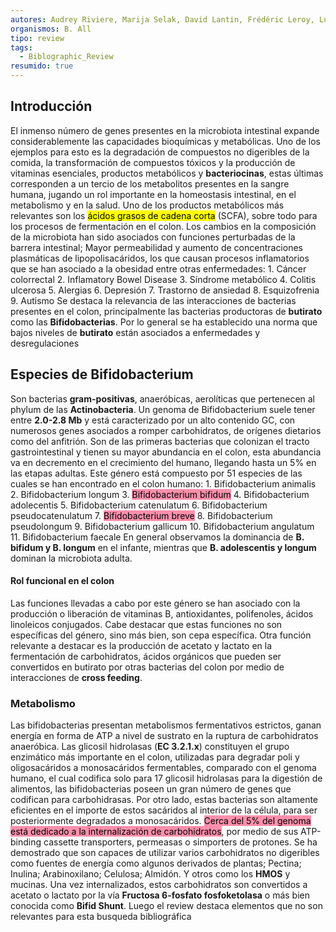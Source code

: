 ```yaml
---
autores: Audrey Riviere, Marija Selak, David Lantin, Frédéric Leroy, Luc de Vuyst
organismos: B. All
tipo: review
tags:
  - Biblographic_Review
resumido: true
---
```

## Introducción
El inmenso número de genes presentes en la microbiota intestinal expande considerablemente las capacidades bioquímicas y metabólicas. Uno de los ejemplos para esto es la degradación de compuestos no digeribles de la comida, la transformación de compuestos tóxicos y la producción de vitaminas esenciales, productos metabólicos y **bacteriocinas**, estas últimas corresponden a  un tercio de los metabolitos presentes en la sangre humana, jugando un rol importante en la homeostasis intestinal, en el metabolismo y en la salud.
Uno de los productos metabólicos más relevantes son los <mark class="hltr-green">ácidos grasos de cadena corta</mark> (SCFA), sobre todo para los procesos de fermentación en el colon.
Los cambios en la composición de la microbiota han sido asociados con funciones perturbadas de la barrera intestinal; Mayor permeabilidad y aumento de concentraciones plasmáticas de lipopolisacáridos, los que causan procesos inflamatorios que se han asociado a la obesidad entre otras enfermedades:
	1. Cáncer colorrectal 
	2. Inflamatory Bowel Disease
	3. Síndrome metabólico
	4. Colitis ulcerosa
	5. Alergias
	6. Depresión
	7. Trastorno de ansiedad
	8. Esquizofrenia
	9. Autismo
Se destaca la relevancia de las interacciones de bacterias presentes en el colon, principalmente las bacterias productoras de **butirato** como las **Bifidobacterias**. Por lo general se ha establecido una norma que bajos niveles de **butirato** están asociados a enfermedades y desregulaciones
## Especies de Bifidobacterium
Son bacterias **gram-positivas**, anaeróbicas, aerolíticas que pertenecen al phylum de las **Actinobacteria**. Un genoma de Bifidobacterium suele tener entre **2.0-2.8 Mb** y está caracterizado por un alto contenido GC, con numerosos genes asociados a romper carbohidratos, de orígenes dietarios como del anfitrión.
Son de las primeras bacterias que colonizan el tracto gastrointestinal y tienen su mayor abundancia en el colon, esta abundancia va en decremento en el crecimiento del humano, llegando hasta un 5% en las etapas adultas. 
Este género está compuesto por 51 especies de las cuales se han encontrado en el colon humano:
	1. Bifidobacterium animalis
	2. Bifidobacterium longum
	3. <mark style="background: #FF5582A6;">Bifidobacterium bifidum</mark>
	4. Bifidobacterium adolecentis
	5. Bifidobacterium catenulatum
	6. Bifidobacterium pseudocatenulatum
	7. <mark style="background: #FF5582A6;">Bifidobacterium breve</mark>
	8. Bifidobacterium pseudolongum
	9. Bifidobacterium gallicum
	10. Bifidobacterium angulatum
	11. Bifidobacterium faecale
En general observamos la dominancia de **B. bifidum y B. longum** en el infante, mientras que **B. adolescentis y longum** dominan la microbiota adulta.
#### Rol funcional en el colon
Las funciones llevadas a cabo por este género se han asociado con la producción o liberación de vitaminas B, antioxidantes, polifenoles, ácidos linoleicos conjugados.
Cabe destacar que estas funciones no son específicas del género, sino más bien, son cepa específica. Otra función relevante a destacar es la producción de acetato y lactato en la fermentación de carbohidratos, ácidos orgánicos que pueden ser convertidos en butirato por otras bacterias del colon por medio de interacciones de **cross feeding**.
### Metabolismo
Las bifidobacterias presentan metabolismos fermentativos estrictos, ganan energía en forma de ATP a nivel de sustrato en la ruptura de carbohidratos anaeróbica.
Las glicosil hidrolasas (**EC 3.2.1.x**) constituyen el grupo enzimático más importante en el colon, utilizadas para degradar poli y oligosacáridos a monosacáridos fermentables, comparado con el genoma humano, el cual codifica solo para 17 glicosil hidrolasas para la digestión de alimentos, las bifidobacterias poseen un gran número de genes que codifican para carbohidrasas.
Por otro lado, estas bacterias son altamente eficientes en el importe de estos sacáridos al interior de la célula, para ser posteriormente degradados a monosacáridos. <mark style="background: #FF5582A6;">Cerca del 5% del genoma está dedicado a la internalización de carbohidratos</mark>, por medio de sus ATP-binding cassette transporters, permeasas o simporters de protones.
Se ha demostrado que son capaces de utilizar varios carbohidratos no digeribles como fuentes de energía como algunos derivados de plantas; Pectina; Inulina; Arabinoxilano; Celulosa; Almidón.
Y otros como los **HMOS** y mucinas.
Una vez internalizados, estos carbohidratos son convertidos a acetato o lactato por la vía **Fructosa 6-fosfato fosfoketolasa** o más bien conocida como **Bifid Shunt**.
Luego el review destaca elementos que no son relevantes para esta busqueda bibliográfica
